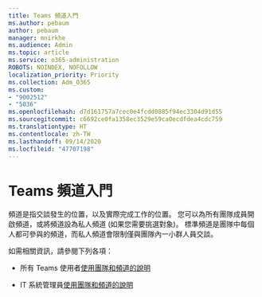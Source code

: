 ```yaml
---
title: Teams 頻道入門
ms.author: pebaum
author: pebaum
manager: mnirkhe
ms.audience: Admin
ms.topic: article
ms.service: o365-administration
ROBOTS: NOINDEX, NOFOLLOW
localization_priority: Priority
ms.collection: Adm_O365
ms.custom:
- "9002512"
- "5036"
ms.openlocfilehash: d7d161757a7cec0e4fcdd0885f94ec3304d91d55
ms.sourcegitcommit: c6692ce0fa1358ec3529e59ca0ecdfdea4cdc759
ms.translationtype: HT
ms.contentlocale: zh-TW
ms.lasthandoff: 09/14/2020
ms.locfileid: "47707198"
---
```

# <a name="get-started-with-teams-channels"></a>Teams 頻道入門

頻道是指交談發生的位置，以及實際完成工作的位置。 您可以為所有團隊成員開啟頻道，或將頻道設為私人頻道 (如果您需要挑選對象)。 標準頻道是團隊中每個人都可參與的頻道，而私人頻道會限制僅與團隊內一小群人員交談。

如需相關資訊，請參閱下列各項：

- 所有 Teams 使用者[使用團隊和頻道的說明](https://support.office.com/article/teams-and-channels-df38ae23-8f85-46d3-b071-cb11b9de5499)

- IT 系統管理員[使用團隊和頻道的說明](https://docs.microsoft.com/microsoftteams/teams-channels-overview) 
